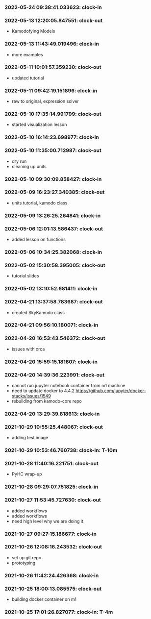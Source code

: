 
### 2022-05-24 09:38:41.033623: clock-in

### 2022-05-13 12:20:05.847551: clock-out

* Kamodofying Models

### 2022-05-13 11:43:49.019496: clock-in

* more examples
### 2022-05-11 10:01:57.359230: clock-out

* updated tutorial

### 2022-05-11 09:42:19.151896: clock-in

* raw to original, expression solver
### 2022-05-10 17:35:14.991799: clock-out

* started visualization lesson

### 2022-05-10 16:14:23.698977: clock-in

### 2022-05-10 11:35:00.712987: clock-out

* dry run
* cleaning up units

### 2022-05-10 09:30:09.858427: clock-in

### 2022-05-09 16:23:27.340385: clock-out

* units tutorial, kamodo class

### 2022-05-09 13:26:25.264841: clock-in

### 2022-05-06 12:01:13.586437: clock-out

* added lesson on functions

### 2022-05-06 10:34:25.382068: clock-in

### 2022-05-02 15:30:58.395005: clock-out

* tutorial slides

### 2022-05-02 13:10:52.681411: clock-in

### 2022-04-21 13:37:58.783687: clock-out

* created SkyKamodo class

### 2022-04-21 09:56:10.180071: clock-in

### 2022-04-20 16:53:43.546372: clock-out

* issues with orca

### 2022-04-20 15:59:15.181607: clock-in

### 2022-04-20 14:39:36.223991: clock-out

* cannot run jupyter notebook container from m1 machine
* need to update docker to 4.4.2 https://github.com/jupyter/docker-stacks/issues/1549
* rebuilding from kamodo-core repo

### 2022-04-20 13:29:39.818613: clock-in

### 2021-10-29 10:55:25.448067: clock-out

* adding test image

### 2021-10-29 10:53:46.760738: clock-in: T-10m 

### 2021-10-28 11:40:16.221751: clock-out

* PyHC wrap-up

### 2021-10-28 09:29:07.751825: clock-in

### 2021-10-27 11:53:45.727630: clock-out

* added workflows
* added workflows
* need high level why we are doing it

### 2021-10-27 09:27:15.186677: clock-in

### 2021-10-26 12:08:16.243532: clock-out

* set up git repo
* prototyping

### 2021-10-26 11:42:24.426368: clock-in

### 2021-10-25 18:00:13.085575: clock-out

* building docker container on m1

### 2021-10-25 17:01:26.827077: clock-in: T-4m 

